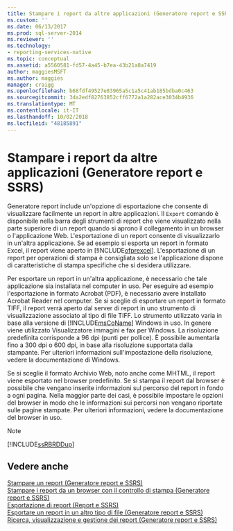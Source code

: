 ```yaml
---
title: Stampare i report da altre applicazioni (Generatore report e SSRS) | Microsoft Docs
ms.custom: ''
ms.date: 06/13/2017
ms.prod: sql-server-2014
ms.reviewer: ''
ms.technology:
- reporting-services-native
ms.topic: conceptual
ms.assetid: a5560581-fd57-4a45-b7ea-43b21a8a7419
author: maggiesMSFT
ms.author: maggies
manager: craigg
ms.openlocfilehash: b68fdf49527e83965a5c1a5c41ab185bdba0c463
ms.sourcegitcommit: 3da2edf82763852cff6772a1a282ace3034b4936
ms.translationtype: MT
ms.contentlocale: it-IT
ms.lasthandoff: 10/02/2018
ms.locfileid: "48185891"
---
```

# <a name="print-reports-from-other-applications-report-builder-and-ssrs"></a>Stampare i report da altre applicazioni (Generatore report e SSRS)
  Generatore report include un'opzione di esportazione che consente di visualizzare facilmente un report in altre applicazioni. Il `Export` comando è disponibile nella barra degli strumenti di report che viene visualizzato nella parte superiore di un report quando si aprono il collegamento in un browser o l'applicazione Web. L'esportazione di un report consente di visualizzarlo in un'altra applicazione. Se ad esempio si esporta un report in formato Excel, il report viene aperto in [!INCLUDE[ofprexcel](../../includes/ofprexcel-md.md)]. L'esportazione di un report per operazioni di stampa è consigliata solo se l'applicazione dispone di caratteristiche di stampa specifiche che si desidera utilizzare.  
  
 Per esportare un report in un'altra applicazione, è necessario che tale applicazione sia installata nel computer in uso. Per eseguire ad esempio l'esportazione in formato Acrobat (PDF), è necessario avere installato Acrobat Reader nel computer. Se si sceglie di esportare un report in formato TIFF, il report verrà aperto dal server di report in uno strumento di visualizzazione associato al tipo di file TIFF. Lo strumento utilizzato varia in base alla versione di [!INCLUDE[msCoName](../../includes/msconame-md.md)] Windows in uso. In genere viene utilizzato Visualizzatore immagini e fax per Windows. La risoluzione predefinita corrisponde a 96 dpi (punti per pollice). È possibile aumentarla fino a 300 dpi o 600 dpi, in base alla risoluzione supportata dalla stampante. Per ulteriori informazioni sull'impostazione della risoluzione, vedere la documentazione di Windows.  
  
 Se si sceglie il formato Archivio Web, noto anche come MHTML, il report viene esportato nel browser predefinito. Se si stampa il report dal browser è possibile che vengano inserite informazioni sul percorso del report in fondo a ogni pagina. Nella maggior parte dei casi, è possibile impostare le opzioni del browser in modo che le informazioni sui percorsi non vengano riportate sulle pagine stampate. Per ulteriori informazioni, vedere la documentazione del browser in uso.  
  
> [!NOTE]  
>  [!INCLUDE[ssRBRDDup](../../includes/ssrbrddup-md.md)]  
  
## <a name="see-also"></a>Vedere anche  
 [Stampare un report &#40;Generatore report e SSRS&#41;](print-a-report-report-builder-and-ssrs.md)   
 [Stampare i report da un browser con il controllo di stampa &#40;Generatore report e SSRS&#41;](print-reports-from-a-browser-with-the-print-control-report-builder-and-ssrs.md)   
 [Esportazione di report &#40;Report e SSRS&#41;](export-reports-report-builder-and-ssrs.md)   
 [Esportare un report in un altro tipo di file &#40;Generatore report e SSRS&#41;](../export-a-report-as-another-file-type-report-builder-and-ssrs.md)   
 [Ricerca, visualizzazione e gestione dei report &#40;Generatore report e SSRS&#41;](finding-viewing-and-managing-reports-report-builder-and-ssrs.md)  
  
  
